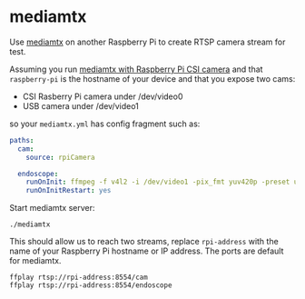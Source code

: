 # mediamtx

Use [mediamtx](https://github.com/bluenviron/mediamtx) on another Raspberry Pi
to create RTSP camera stream for test.

Assuming you run [mediamtx with Raspberry Pi CSI camera](https://github.com/bluenviron/mediamtx#raspberry-pi-cameras)
and that `raspberry-pi` is the hostname of your device and that you expose two cams:

- CSI Rasberry Pi camera under /dev/video0
- USB camera under /dev/video1

so your `mediamtx.yml` has config fragment such as:

<!-- markdownlint-disable line_length -->

```yaml
paths:
  cam:
    source: rpiCamera

  endoscope:
    runOnInit: ffmpeg -f v4l2 -i /dev/video1 -pix_fmt yuv420p -preset ultrafast -b:v 600k -f rtsp rtsp://localhost:$RTSP_PORT/$MTX_PATH
    runOnInitRestart: yes

```

<!-- markdownlint-enable line_length -->

Start mediamtx server:

```shell
./mediamtx
```

This should allow us to reach two streams, replace `rpi-address` with the name
of your Raspberry Pi hostname or IP address. The ports are default for mediamtx.

```shell
ffplay rtsp://rpi-address:8554/cam
ffplay rtsp://rpi-address:8554/endoscope
```
